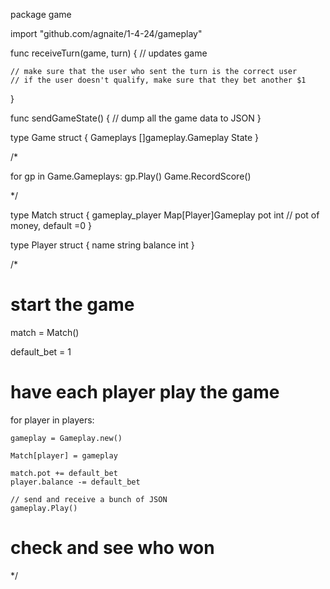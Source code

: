 package game

import "github.com/agnaite/1-4-24/gameplay"

func receiveTurn(game, turn) {
	// updates game

	// make sure that the user who sent the turn is the correct user
	// if the user doesn't qualify, make sure that they bet another $1
}

func sendGameState() {
	// dump all the game data to JSON
}


type Game struct {
	Gameplays []gameplay.Gameplay
	State
}

/*

for gp in Game.Gameplays:
	gp.Play()
	Game.RecordScore()

*/

type Match struct {
	gameplay_player Map[Player]Gameplay 
	pot int // pot of money, default =0
}

type Player struct {
	name string
	balance int
}

/*

# start the game


match = Match()

default_bet = 1

# have each player play the game
for player in players:

	gameplay = Gameplay.new()

	Match[player] = gameplay

	match.pot += default_bet
	player.balance -= default_bet

	// send and receive a bunch of JSON
	gameplay.Play()

# check and see who won

*/
